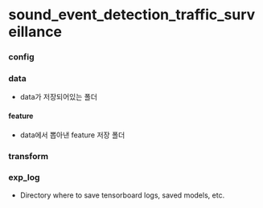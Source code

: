 # sound_event_detection_traffic_surveillance





### config





### data
* data가 저장되어있는 폴더
#### feature
* data에서 뽑아낸 feature 저장 폴더



### transform


### exp_log
* Directory where to save tensorboard logs, saved models, etc.
